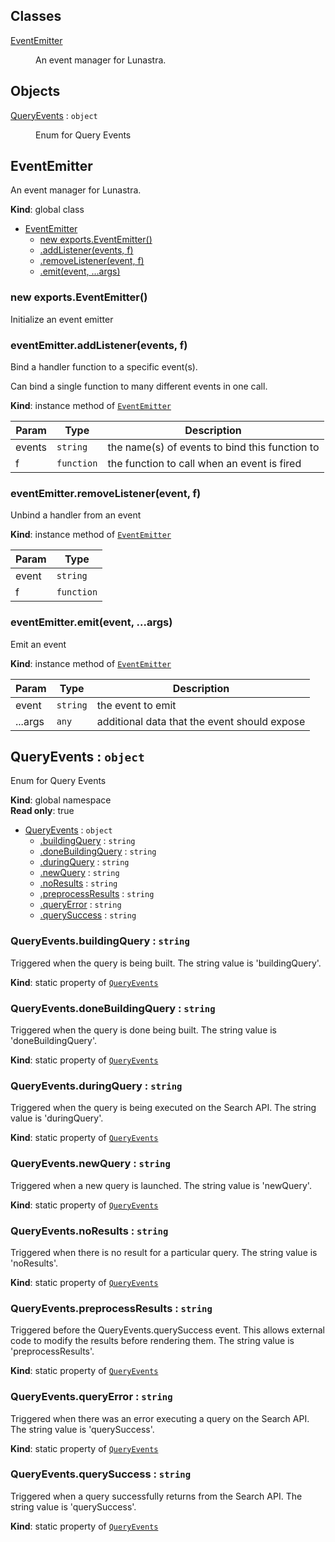 ## Classes

<dl>
<dt><a href="#EventEmitter">EventEmitter</a></dt>
<dd><p>An event manager for Lunastra.</p>
</dd>
</dl>

## Objects

<dl>
<dt><a href="#QueryEvents">QueryEvents</a> : <code>object</code></dt>
<dd><p>Enum for Query Events</p>
</dd>
</dl>

<a name="EventEmitter"></a>

## EventEmitter
An event manager for Lunastra.

**Kind**: global class  

* [EventEmitter](#EventEmitter)
    * [new exports.EventEmitter()](#new_EventEmitter_new)
    * [.addListener(events, f)](#EventEmitter+addListener)
    * [.removeListener(event, f)](#EventEmitter+removeListener)
    * [.emit(event, ...args)](#EventEmitter+emit)

<a name="new_EventEmitter_new"></a>

### new exports.EventEmitter()
Initialize an event emitter

<a name="EventEmitter+addListener"></a>

### eventEmitter.addListener(events, f)
Bind a handler function to a specific event(s).Can bind a single function to many different events in one call.

**Kind**: instance method of [<code>EventEmitter</code>](#EventEmitter)  

| Param | Type | Description |
| --- | --- | --- |
| events | <code>string</code> | the name(s) of events to bind this function to |
| f | <code>function</code> | the function to call when an event is fired |

<a name="EventEmitter+removeListener"></a>

### eventEmitter.removeListener(event, f)
Unbind a handler from an event

**Kind**: instance method of [<code>EventEmitter</code>](#EventEmitter)  

| Param | Type |
| --- | --- |
| event | <code>string</code> | 
| f | <code>function</code> | 

<a name="EventEmitter+emit"></a>

### eventEmitter.emit(event, ...args)
Emit an event

**Kind**: instance method of [<code>EventEmitter</code>](#EventEmitter)  

| Param | Type | Description |
| --- | --- | --- |
| event | <code>string</code> | the event to emit |
| ...args | <code>any</code> | additional data that the event should expose |

<a name="QueryEvents"></a>

## QueryEvents : <code>object</code>
Enum for Query Events

**Kind**: global namespace  
**Read only**: true  

* [QueryEvents](#QueryEvents) : <code>object</code>
    * [.buildingQuery](#QueryEvents.buildingQuery) : <code>string</code>
    * [.doneBuildingQuery](#QueryEvents.doneBuildingQuery) : <code>string</code>
    * [.duringQuery](#QueryEvents.duringQuery) : <code>string</code>
    * [.newQuery](#QueryEvents.newQuery) : <code>string</code>
    * [.noResults](#QueryEvents.noResults) : <code>string</code>
    * [.preprocessResults](#QueryEvents.preprocessResults) : <code>string</code>
    * [.queryError](#QueryEvents.queryError) : <code>string</code>
    * [.querySuccess](#QueryEvents.querySuccess) : <code>string</code>

<a name="QueryEvents.buildingQuery"></a>

### QueryEvents.buildingQuery : <code>string</code>
Triggered when the query is being built.The string value is 'buildingQuery'.

**Kind**: static property of [<code>QueryEvents</code>](#QueryEvents)  
<a name="QueryEvents.doneBuildingQuery"></a>

### QueryEvents.doneBuildingQuery : <code>string</code>
Triggered when the query is done being built.The string value is 'doneBuildingQuery'.

**Kind**: static property of [<code>QueryEvents</code>](#QueryEvents)  
<a name="QueryEvents.duringQuery"></a>

### QueryEvents.duringQuery : <code>string</code>
Triggered when the query is being executed on the Search API.The string value is 'duringQuery'.

**Kind**: static property of [<code>QueryEvents</code>](#QueryEvents)  
<a name="QueryEvents.newQuery"></a>

### QueryEvents.newQuery : <code>string</code>
Triggered when a new query is launched.The string value is 'newQuery'.

**Kind**: static property of [<code>QueryEvents</code>](#QueryEvents)  
<a name="QueryEvents.noResults"></a>

### QueryEvents.noResults : <code>string</code>
Triggered when there is no result for a particular query.The string value is 'noResults'.

**Kind**: static property of [<code>QueryEvents</code>](#QueryEvents)  
<a name="QueryEvents.preprocessResults"></a>

### QueryEvents.preprocessResults : <code>string</code>
Triggered before the QueryEvents.querySuccess event.This allows external code to modify the results before rendering them.The string value is 'preprocessResults'.

**Kind**: static property of [<code>QueryEvents</code>](#QueryEvents)  
<a name="QueryEvents.queryError"></a>

### QueryEvents.queryError : <code>string</code>
Triggered when there was an error executing a query on the Search API.The string value is 'querySuccess'.

**Kind**: static property of [<code>QueryEvents</code>](#QueryEvents)  
<a name="QueryEvents.querySuccess"></a>

### QueryEvents.querySuccess : <code>string</code>
Triggered when a query successfully returns from the Search API.The string value is 'querySuccess'.

**Kind**: static property of [<code>QueryEvents</code>](#QueryEvents)  
